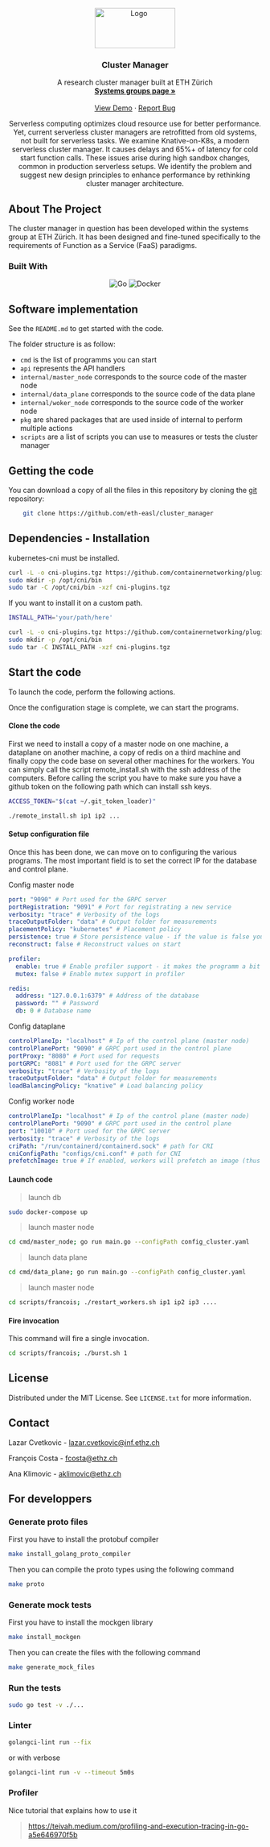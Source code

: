 <!-- PROJECT LOGO -->
<br />
<div align="center">
  <a href="https://github.com/othneildrew/Best-README-Template">
    <img src="https://systems.ethz.ch/_jcr_content/orgbox/image.imageformat.logo.1825449303.svg" alt="Logo" width="160" height="80">
  </a>

<h3 align="center">Cluster Manager</h3>

  <p align="center">
    A research cluster manager built at ETH Zürich
    <br />
    <a href="https://systems.ethz.ch/"><strong>Systems groups page »</strong></a>
    <br />
    <br />
    <a href="">View Demo</a>
    ·
    <a href="">Report Bug</a>
  </p>

  <p>Serverless computing optimizes cloud resource use for better performance. Yet, current serverless cluster managers are retrofitted from old systems, not built for serverless tasks. We examine Knative-on-K8s, a modern serverless cluster manager. It causes delays and 65%+ of latency for cold start function calls. These issues arise during high sandbox changes, common in production serverless setups. We identify the problem and suggest new design principles to enhance performance by rethinking cluster manager architecture.</p>
</div>


<!-- ABOUT THE PROJECT -->
## About The Project

The cluster manager in question has been developed within the systems group at ETH Zürich. It has been designed and fine-tuned specifically to the requirements of Function as a Service (FaaS) paradigms.

### Built With

<div align="center">

![Go](https://img.shields.io/badge/go-%2300ADD8.svg?style=for-the-badge&logo=go&logoColor=white)
![Docker](https://img.shields.io/badge/docker-%230db7ed.svg?style=for-the-badge&logo=docker&logoColor=white)

</div>

## Software implementation

See the `README.md` to get started with the code. 

The folder structure is as follow:

* `cmd` is the list of programms you can start
* `api` represents the API handlers
* `internal/master_node` corresponds to the source code of the master node
* `internal/data_plane` corresponds to the source code of the data plane
* `internal/woker_node` corresponds to the source code of the worker node
* `pkg` are shared packages that are used inside of internal to perform multiple actions
* `scripts` are a list of scripts you can use to measures or tests the cluster manager

## Getting the code

You can download a copy of all the files in this repository by cloning the
[git](https://github.com/eth-easl/cluster_manager) repository:
```bash
    git clone https://github.com/eth-easl/cluster_manager
```

## Dependencies - Installation

kubernetes-cni must be installed.

```bash
curl -L -o cni-plugins.tgz https://github.com/containernetworking/plugins/releases/download/v0.8.1/cni-plugins-linux-amd64-v0.8.1.tgz
sudo mkdir -p /opt/cni/bin
sudo tar -C /opt/cni/bin -xzf cni-plugins.tgz
```

If you want to install it on a custom path.

```bash
INSTALL_PATH='your/path/here'

curl -L -o cni-plugins.tgz https://github.com/containernetworking/plugins/releases/download/v0.8.1/cni-plugins-linux-amd64-v0.8.1.tgz
sudo mkdir -p /opt/cni/bin
sudo tar -C INSTALL_PATH -xzf cni-plugins.tgz
```

## Start the code

To launch the code, perform the following actions. 


Once the configuration stage is complete, we can start the programs.

#### Clone the code

First we need to install a copy of a master node on one machine, a dataplane on another machine, a copy of redis on a third machine and finally copy the code base on several other machines for the workers. You can simply call the script remote_install.sh with the ssh address of the computers. Before calling the script you have to make sure you have a github token on the following path which can install ssh keys.

```bash
ACCESS_TOKEN="$(cat ~/.git_token_loader)"
```

```bash
./remote_install.sh ip1 ip2 ...
```

#### Setup configuration file

Once this has been done, we can move on to configuring the various programs. The most important field is to set the correct IP for the database and control plane.

Config master node 

```yaml
port: "9090" # Port used for the GRPC server
portRegistration: "9091" # Port for registrating a new service
verbosity: "trace" # Verbosity of the logs
traceOutputFolder: "data" # Output folder for measurements
placementPolicy: "kubernetes" # Placement policy
persistence: true # Store persistence value - if the value is false you can run the cluster without database
reconstruct: false # Reconstruct values on start

profiler:
  enable: true # Enable profiler support - it makes the programm a bit slower
  mutex: false # Enable mutex support in profiler

redis:
  address: "127.0.0.1:6379" # Address of the database 
  password: "" # Password
  db: 0 # Database name

```

Config dataplane

```yaml
controlPlaneIp: "localhost" # Ip of the control plane (master node)
controlPlanePort: "9090" # GRPC port used in the control plane
portProxy: "8080" # Port used for requests 
portGRPC: "8081" # Port used for the GRPC server
verbosity: "trace" # Verbosity of the logs
traceOutputFolder: "data" # Output folder for measurements
loadBalancingPolicy: "knative" # Load balancing policy
```

Config worker node

```yaml
controlPlaneIp: "localhost" # Ip of the control plane (master node)
controlPlanePort: "9090" # GRPC port used in the control plane
port: "10010" # Port used for the GRPC server
verbosity: "trace" # Verbosity of the logs
criPath: "/run/containerd/containerd.sock" # path for CRI
cniConfigPath: "configs/cni.conf" # path for CNI
prefetchImage: true # If enabled, workers will prefetch an image (thus image download will be removed from the measures)
```

#### Launch code

> launch db

```bash
sudo docker-compose up
```

> launch master node

```bash
cd cmd/master_node; go run main.go --configPath config_cluster.yaml
```

> launch data plane

```bash
cd cmd/data_plane; go run main.go --configPath config_cluster.yaml
```

> launch master node

```bash
cd scripts/francois; ./restart_workers.sh ip1 ip2 ip3 ....
```

#### Fire invocation

This command will fire a single invocation.

```bash
cd scripts/francois; ./burst.sh 1 
```

## License

Distributed under the MIT License. See `LICENSE.txt` for more information.

## Contact

Lazar Cvetkovic - lazar.cvetkovic@inf.ethz.ch

François Costa - fcosta@ethz.ch

Ana Klimovic - aklimovic@ethz.ch

## For developpers


### Generate proto files

First you have to install the protobuf compiler

```bash
make install_golang_proto_compiler
```

Then you can compile the proto types using the following command

```bash
make proto
```

### Generate mock tests

First you have to install the mockgen library

```bash
make install_mockgen
```

Then you can create the files with the following command

```bash
make generate_mock_files
```

### Run the tests

```bash
sudo go test -v ./...
```

### Linter

```bash
golangci-lint run --fix
```

or with verbose

``` bash
golangci-lint run -v --timeout 5m0s
```

### Profiler

Nice tutorial that explains how to use it

> https://teivah.medium.com/profiling-and-execution-tracing-in-go-a5e646970f5b
